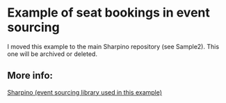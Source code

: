 # Example of seat bookings in event sourcing


I moved this example to the main Sharpino repository (see Sample2).
This one will be archived or deleted.
## More info:
[Sharpino (event sourcing library used in this example)](https://github.com/tonyx/Sharpino)





